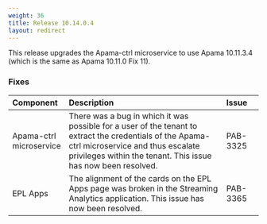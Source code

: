 ```yaml
---
weight: 36
title: Release 10.14.0.4
layout: redirect
---
```


This release upgrades the Apama-ctrl microservice to use Apama 10.11.3.4 (which is the same as Apama 10.11.0 Fix 11).

### Fixes

<table>
<colgroup>
    <col style="width: 15%;">
    <col style="width: 70%;">
    <col style="width: 15%;">
</colgroup>
<thead>
<tr>
<th style="text-align:left">Component</th>
<th style="text-align:left">Description</th>
<th style="text-align:left">Issue</th>
</tr>
</thead>
<tbody>

<tr>
<td style="text-align:left">Apama-ctrl microservice</td>
<td style="text-align:left">There was a bug in which it was possible for a user of the tenant to extract the credentials of the Apama-ctrl microservice
   and thus escalate privileges within the tenant. This issue has now been resolved.</td>
<td style="text-align:left">PAB-3325</td>
</tr>
<tr>
<td style="text-align:left">EPL Apps</td>
<td style="text-align:left">The alignment of the cards on the EPL Apps page was broken in the Streaming Analytics application. This issue has now been resolved.</td>
<td style="text-align:left">PAB-3365</td>
</tr>

</tbody>
</table>
